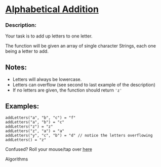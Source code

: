<div class="w-full panel bg-ui-section"><h1><a href="https://www.codewars.com/kata/5d50e3914861a500121e1958" target="_blank">
Alphabetical Addition</a></h1><h3 class="wf-title-alt">Description:</h3><div class="markdown prose max-w-5xl mx-auto overflow-x-auto break-words" id="description"><p>Your task is to add up letters to one letter.</p>
<p>The function will be given an array of single character Strings, each one being a letter to add.</p>
<h2 id="notes">Notes:</h2>
<ul>
<li>Letters will always be lowercase.</li>
<li>Letters can overflow (see second to last example of the description)</li>
<li>If no letters are given, the function should return <code>'z'</code></li>
</ul>
<h2 id="examples">Examples:</h2>
<pre style="display: none;"><code class="language-javascript"><span class="cm-variable">addLetters</span>(<span class="cm-string">'a'</span>, <span class="cm-string">'b'</span>, <span class="cm-string">'c'</span>) <span class="cm-operator">=</span> <span class="cm-string">'f'</span>
<span class="cm-variable">addLetters</span>(<span class="cm-string">'a'</span>, <span class="cm-string">'b'</span>) <span class="cm-operator">=</span> <span class="cm-string">'c'</span>
<span class="cm-variable">addLetters</span>(<span class="cm-string">'z'</span>) <span class="cm-operator">=</span> <span class="cm-string">'z'</span>
<span class="cm-variable">addLetters</span>(<span class="cm-string">'z'</span>, <span class="cm-string">'a'</span>) <span class="cm-operator">=</span> <span class="cm-string">'a'</span>
<span class="cm-variable">addLetters</span>(<span class="cm-string">'y'</span>, <span class="cm-string">'c'</span>, <span class="cm-string">'b'</span>) <span class="cm-operator">=</span> <span class="cm-string">'d'</span> <span class="cm-comment">// notice the letters overflowing</span>
<span class="cm-variable">addLetters</span>() <span class="cm-operator">=</span> <span class="cm-string">'z'</span>
</code></pre>
<pre style="display: none;"><code class="language-php"><span class="cm-variable">addLetters</span>(<span class="cm-string">'a'</span>, <span class="cm-string">'b'</span>, <span class="cm-string">'c'</span>) <span class="cm-operator">=</span> <span class="cm-string">'f'</span>
<span class="cm-variable">addLetters</span>(<span class="cm-string">'a'</span>, <span class="cm-string">'b'</span>) <span class="cm-operator">=</span> <span class="cm-string">'c'</span>
<span class="cm-variable">addLetters</span>(<span class="cm-string">'z'</span>) <span class="cm-operator">=</span> <span class="cm-string">'z'</span>
<span class="cm-variable">addLetters</span>(<span class="cm-string">'z'</span>, <span class="cm-string">'a'</span>) <span class="cm-operator">=</span> <span class="cm-string">'a'</span>
<span class="cm-variable">addLetters</span>(<span class="cm-string">'y'</span>, <span class="cm-string">'c'</span>, <span class="cm-string">'b'</span>) <span class="cm-operator">=</span> <span class="cm-string">'d'</span> <span class="cm-comment">// notice the letters overflowing</span>
<span class="cm-variable">addLetters</span>() <span class="cm-operator">=</span> <span class="cm-string">'z'</span>
</code></pre>
<pre style="display: none;"><code class="language-typescript"><span class="cm-variable">addLetters</span>(<span class="cm-string">'a'</span>, <span class="cm-string">'b'</span>, <span class="cm-string">'c'</span>) <span class="cm-operator">=</span> <span class="cm-string">'f'</span>
<span class="cm-variable">addLetters</span>(<span class="cm-string">'a'</span>, <span class="cm-string">'b'</span>) <span class="cm-operator">=</span> <span class="cm-string">'c'</span>
<span class="cm-variable">addLetters</span>(<span class="cm-string">'z'</span>) <span class="cm-operator">=</span> <span class="cm-string">'z'</span>
<span class="cm-variable">addLetters</span>(<span class="cm-string">'z'</span>, <span class="cm-string">'a'</span>) <span class="cm-operator">=</span> <span class="cm-string">'a'</span>
<span class="cm-variable">addLetters</span>(<span class="cm-string">'y'</span>, <span class="cm-string">'c'</span>, <span class="cm-string">'b'</span>) <span class="cm-operator">=</span> <span class="cm-string">'d'</span> <span class="cm-comment">// notice the letters overflowing</span>
<span class="cm-variable">addLetters</span>() <span class="cm-operator">=</span> <span class="cm-string">'z'</span>
</code></pre>
<pre style="display: none;"><code class="language-coffeescript"><span class="cm-variable">addLetters</span><span class="cm-punctuation">(</span><span class="cm-string">'a'</span><span class="cm-punctuation">,</span> <span class="cm-string">'b'</span><span class="cm-punctuation">,</span> <span class="cm-string">'c'</span><span class="cm-punctuation">)</span> <span class="cm-punctuation">=</span> <span class="cm-string">'f'</span>
<span class="cm-variable">addLetters</span><span class="cm-punctuation">(</span><span class="cm-string">'a'</span><span class="cm-punctuation">,</span> <span class="cm-string">'b'</span><span class="cm-punctuation">)</span> <span class="cm-punctuation">=</span> <span class="cm-string">'c'</span>
<span class="cm-variable">addLetters</span><span class="cm-punctuation">(</span><span class="cm-string">'z'</span><span class="cm-punctuation">)</span> <span class="cm-punctuation">=</span> <span class="cm-string">'z'</span>
<span class="cm-variable">addLetters</span><span class="cm-punctuation">(</span><span class="cm-string">'z'</span><span class="cm-punctuation">,</span> <span class="cm-string">'a'</span><span class="cm-punctuation">)</span> <span class="cm-punctuation">=</span> <span class="cm-string">'a'</span>
<span class="cm-variable">addLetters</span><span class="cm-punctuation">(</span><span class="cm-string">'y'</span><span class="cm-punctuation">,</span> <span class="cm-string">'c'</span><span class="cm-punctuation">,</span> <span class="cm-string">'b'</span><span class="cm-punctuation">)</span> <span class="cm-punctuation">=</span> <span class="cm-string">'d'</span> <span class="cm-comment"># notice the letters overflowing</span>
<span class="cm-variable">addLetters</span><span class="cm-punctuation">(</span><span class="cm-punctuation">)</span> <span class="cm-punctuation">=</span> <span class="cm-string">'z'</span>
</code></pre>
<pre style="display: none;"><code class="language-ruby"><span class="cm-variable">add_letters</span>(<span class="cm-string">'a'</span>, <span class="cm-string">'b'</span>, <span class="cm-string">'c'</span>) <span class="cm-operator">=</span> <span class="cm-string">'f'</span>
<span class="cm-variable">add_letters</span>(<span class="cm-string">'a'</span>, <span class="cm-string">'b'</span>) <span class="cm-operator">=</span> <span class="cm-string">'c'</span>
<span class="cm-variable">add_letters</span>(<span class="cm-string">'z'</span>) <span class="cm-operator">=</span> <span class="cm-string">'z'</span>
<span class="cm-variable">add_letters</span>(<span class="cm-string">'z'</span>, <span class="cm-string">'a'</span>) <span class="cm-operator">=</span> <span class="cm-string">'a'</span>
<span class="cm-variable">add_letters</span>(<span class="cm-string">'y'</span>, <span class="cm-string">'c'</span>, <span class="cm-string">'b'</span>) <span class="cm-operator">=</span> <span class="cm-string">'d'</span> <span class="cm-comment"># notice the letters overflowing</span>
<span class="cm-variable">add_letters</span>() <span class="cm-operator">=</span> <span class="cm-string">'z'</span>
</code></pre>
<pre style="display: none;"><code class="language-r"><span class="cm-variable">add_letters</span>(<span class="cm-variable">c</span>(<span class="cm-string">'</span><span class="cm-string">a'</span>, <span class="cm-string">'</span><span class="cm-string">b'</span>, <span class="cm-string">'</span><span class="cm-string">c'</span>)) <span class="cm-operator">=</span> <span class="cm-string">'</span><span class="cm-string">f'</span>
<span class="cm-variable">add_letters</span>(<span class="cm-variable">c</span>(<span class="cm-string">'</span><span class="cm-string">a'</span>, <span class="cm-string">'</span><span class="cm-string">b'</span>)) <span class="cm-operator">=</span> <span class="cm-string">'</span><span class="cm-string">c'</span>
<span class="cm-variable">add_letters</span>(<span class="cm-variable">c</span>(<span class="cm-string">'</span><span class="cm-string">z'</span>)) <span class="cm-operator">=</span> <span class="cm-string">'</span><span class="cm-string">z'</span>
<span class="cm-variable">add_letters</span>(<span class="cm-variable">c</span>(<span class="cm-string">'</span><span class="cm-string">z'</span>, <span class="cm-string">'</span><span class="cm-string">a'</span>)) <span class="cm-operator">=</span> <span class="cm-string">'</span><span class="cm-string">a'</span>
<span class="cm-variable">add_letters</span>(<span class="cm-variable">c</span>(<span class="cm-string">'</span><span class="cm-string">y'</span>, <span class="cm-string">'</span><span class="cm-string">c'</span>, <span class="cm-string">'</span><span class="cm-string">b'</span>)) <span class="cm-operator">=</span> <span class="cm-string">'</span><span class="cm-string">d'</span> <span class="cm-comment"># notice the letters overflowing</span>
<span class="cm-variable">add_letters</span>(<span class="cm-variable">c</span>()) <span class="cm-operator">=</span> <span class="cm-string">'</span><span class="cm-string">z'</span>
</code></pre>
<pre style="display: none;"><code class="language-python"><span class="cm-variable">add_letters</span>(<span class="cm-string">'a'</span>, <span class="cm-string">'b'</span>, <span class="cm-string">'c'</span>) <span class="cm-operator">=</span> <span class="cm-string">'f'</span>
<span class="cm-variable">add_letters</span>(<span class="cm-string">'a'</span>, <span class="cm-string">'b'</span>) <span class="cm-operator">=</span> <span class="cm-string">'c'</span>
<span class="cm-variable">add_letters</span>(<span class="cm-string">'z'</span>) <span class="cm-operator">=</span> <span class="cm-string">'z'</span>
<span class="cm-variable">add_letters</span>(<span class="cm-string">'z'</span>, <span class="cm-string">'a'</span>) <span class="cm-operator">=</span> <span class="cm-string">'a'</span>
<span class="cm-variable">add_letters</span>(<span class="cm-string">'y'</span>, <span class="cm-string">'c'</span>, <span class="cm-string">'b'</span>) <span class="cm-operator">=</span> <span class="cm-string">'d'</span> <span class="cm-comment"># notice the letters overflowing</span>
<span class="cm-variable">add_letters</span>() <span class="cm-operator">=</span> <span class="cm-string">'z'</span>
</code></pre>
<pre style="display: none;"><code class="language-factor"><span class="cm-keyword">{</span> <span class="cm-string">"</span><span class="cm-string">a"</span> <span class="cm-string">"</span><span class="cm-string">b"</span> <span class="cm-string">"</span><span class="cm-string">c"</span> <span class="cm-keyword">}</span> <span class="cm-variable">add-letters</span> <span class="cm-comment">! "f"</span>
<span class="cm-keyword">{</span> <span class="cm-string">"</span><span class="cm-string">a"</span> <span class="cm-string">"</span><span class="cm-string">b"</span> <span class="cm-keyword">}</span> <span class="cm-variable">add-letters</span> <span class="cm-comment">! "c"</span>
<span class="cm-keyword">{</span> <span class="cm-string">"</span><span class="cm-string">z"</span> <span class="cm-keyword">}</span> <span class="cm-variable">add-letters</span> <span class="cm-comment">! "z"</span>
<span class="cm-keyword">{</span> <span class="cm-string">"</span><span class="cm-string">z"</span> <span class="cm-string">"</span><span class="cm-string">a"</span> <span class="cm-keyword">}</span> <span class="cm-variable">add-letters</span> <span class="cm-comment">! "a"</span>
<span class="cm-keyword">{</span> <span class="cm-string">"</span><span class="cm-string">y"</span> <span class="cm-string">"</span><span class="cm-string">c"</span> <span class="cm-string">"</span><span class="cm-string">b"</span> <span class="cm-keyword">}</span> <span class="cm-variable">add-letters</span> <span class="cm-comment">! "d" ! notice the letters overflowing</span>
<span class="cm-keyword">{</span> <span class="cm-keyword">}</span> <span class="cm-variable">add-letters</span> <span class="cm-comment">! "z"</span>
</code></pre>
<pre style="display: none;"><code class="language-cpp"><span class="cm-variable">add_letters</span>({<span class="cm-string">'a'</span>, <span class="cm-string">'b'</span>, <span class="cm-string">'c'</span>}) <span class="cm-operator">=</span> <span class="cm-string">'f'</span>
<span class="cm-variable">add_letters</span>({<span class="cm-string">'a'</span>, <span class="cm-string">'b'</span>}) <span class="cm-operator">=</span> <span class="cm-string">'c'</span>
<span class="cm-variable">add_letters</span>({<span class="cm-string">'z'</span>}) <span class="cm-operator">=</span> <span class="cm-string">'z'</span>
<span class="cm-variable">add_letters</span>({<span class="cm-string">'z'</span>, <span class="cm-string">'a'</span>}) <span class="cm-operator">=</span> <span class="cm-string">'a'</span>
<span class="cm-variable">add_letters</span>({<span class="cm-string">'y'</span>, <span class="cm-string">'c'</span>, <span class="cm-string">'b'</span>}) <span class="cm-operator">=</span> <span class="cm-string">'d'</span> <span class="cm-comment">// notice the letters overflowing</span>
<span class="cm-variable">add_letters</span>({}) <span class="cm-operator">=</span> <span class="cm-string">'z'</span>
</code></pre>
<pre style="display: none;"><code class="language-lua"><span class="cm-variable">addLetters</span>({<span class="cm-string">'a'</span>, <span class="cm-string">'b'</span>, <span class="cm-string">'c'</span>}) = <span class="cm-string">'f'</span>
<span class="cm-variable">addLetters</span>({<span class="cm-string">'a'</span>, <span class="cm-string">'b'</span>}) = <span class="cm-string">'c'</span>
<span class="cm-variable">addLetters</span>({<span class="cm-string">'z'</span>}) = <span class="cm-string">'z'</span>
<span class="cm-variable">addLetters</span>({<span class="cm-string">'z'</span>, <span class="cm-string">'a'</span>}) = <span class="cm-string">'a'</span>
<span class="cm-variable">addLetters</span>({<span class="cm-string">'y'</span>, <span class="cm-string">'c'</span>, <span class="cm-string">'b'</span>}) = <span class="cm-string">'d'</span> <span class="cm-comment">-- notice the letters overflowing</span>
<span class="cm-variable">addLetters</span>({}) = <span class="cm-string">'z'</span>
</code></pre>
<pre style="display: none;"><code class="language-nim"><span class="cm-variable">addLetters</span>(@[<span class="cm-string">'a'</span>, <span class="cm-string">'b'</span>, <span class="cm-string">'c'</span>]) = <span class="cm-string">'f'</span>
<span class="cm-variable">addLetters</span>(@[<span class="cm-string">'a'</span>, <span class="cm-string">'b'</span>]) = <span class="cm-string">'c'</span>
<span class="cm-variable">addLetters</span>(@[<span class="cm-string">'z'</span>]) = <span class="cm-string">'z'</span>
<span class="cm-variable">addLetters</span>(@[<span class="cm-string">'z'</span>, <span class="cm-string">'a'</span>]) = <span class="cm-string">'a'</span>
<span class="cm-variable">addLetters</span>(@[<span class="cm-string">'y'</span>, <span class="cm-string">'c'</span>, <span class="cm-string">'b'</span>]) = <span class="cm-string">'d'</span> <span class="cm-comment"># notice the letters overflowing</span>
<span class="cm-variable">addLetters</span>(@[]) = <span class="cm-string">'z'</span>
</code></pre>
<pre style="display: none;"><code class="language-powershell"><span class="cm-identifier">AddLetters</span><span class="cm-punctuation">(</span><span class="cm-punctuation">@(</span><span class="cm-string">'a'</span><span class="cm-punctuation">,</span> <span class="cm-string">'b'</span><span class="cm-punctuation">,</span> <span class="cm-string">'c'</span><span class="cm-punctuation">)</span><span class="cm-punctuation">)</span> <span class="cm-operator">=</span> <span class="cm-string">'f'</span>
<span class="cm-identifier">AddLetters</span><span class="cm-punctuation">(</span><span class="cm-punctuation">@(</span><span class="cm-string">'a'</span><span class="cm-punctuation">,</span> <span class="cm-string">'b'</span><span class="cm-punctuation">)</span><span class="cm-punctuation">)</span> <span class="cm-operator">=</span> <span class="cm-string">'c'</span>
<span class="cm-identifier">AddLetters</span><span class="cm-punctuation">(</span><span class="cm-punctuation">@(</span><span class="cm-string">'z'</span><span class="cm-punctuation">)</span><span class="cm-punctuation">)</span> <span class="cm-operator">=</span> <span class="cm-string">'z'</span>
<span class="cm-identifier">AddLetters</span><span class="cm-punctuation">(</span><span class="cm-punctuation">@(</span><span class="cm-string">'z'</span><span class="cm-punctuation">,</span> <span class="cm-string">'a'</span><span class="cm-punctuation">)</span><span class="cm-punctuation">)</span> <span class="cm-operator">=</span> <span class="cm-string">'a'</span>
<span class="cm-identifier">AddLetters</span><span class="cm-punctuation">(</span><span class="cm-punctuation">@(</span><span class="cm-string">'y'</span><span class="cm-punctuation">,</span> <span class="cm-string">'c'</span><span class="cm-punctuation">,</span> <span class="cm-string">'b'</span><span class="cm-punctuation">)</span><span class="cm-punctuation">)</span> <span class="cm-operator">=</span> <span class="cm-string">'d'</span> <span class="cm-comment"># notice the letters overflowing</span>
<span class="cm-identifier">AddLetters</span><span class="cm-punctuation">(</span><span class="cm-punctuation">@(</span><span class="cm-punctuation">)</span><span class="cm-punctuation">)</span> <span class="cm-operator">=</span> <span class="cm-string">'z'</span>
</code></pre>
<pre style="display: none;"><code class="language-rust"><span class="cm-variable">add_letters</span>(<span class="cm-variable-3">vec!</span>[<span class="cm-string-2">'a'</span>, <span class="cm-string-2">'b'</span>, <span class="cm-string-2">'c'</span>]) <span class="cm-operator">=</span> <span class="cm-string-2">'f'</span>
<span class="cm-variable">add_letters</span>(<span class="cm-variable-3">vec!</span>[<span class="cm-string-2">'a'</span>, <span class="cm-string-2">'b'</span>]) <span class="cm-operator">=</span> <span class="cm-string-2">'c'</span>
<span class="cm-variable">add_letters</span>(<span class="cm-variable-3">vec!</span>[<span class="cm-string-2">'z'</span>]) <span class="cm-operator">=</span> <span class="cm-string-2">'z'</span>
<span class="cm-variable">add_letters</span>(<span class="cm-variable-3">vec!</span>[<span class="cm-string-2">'z'</span>, <span class="cm-string-2">'a'</span>]) <span class="cm-operator">=</span> <span class="cm-string-2">'a'</span>
<span class="cm-variable">add_letters</span>(<span class="cm-variable-3">vec!</span>[<span class="cm-string-2">'y'</span>, <span class="cm-string-2">'c'</span>, <span class="cm-string-2">'b'</span>]) <span class="cm-operator">=</span> <span class="cm-string-2">'d'</span> <span class="cm-comment">// notice the letters overflowing</span>
<span class="cm-variable">add_letters</span>(<span class="cm-variable-3">vec!</span>[]) <span class="cm-operator">=</span> <span class="cm-string-2">'z'</span>
</code></pre>
<pre style="display: none;"><code class="language-csharp"><span class="cm-variable">AddLetters</span>(<span class="cm-keyword">new</span> <span class="cm-type">char</span>[] {<span class="cm-string">'a'</span>, <span class="cm-string">'b'</span>, <span class="cm-string">'c'</span>}) <span class="cm-operator">=</span> <span class="cm-string">'f'</span>
<span class="cm-variable">AddLetters</span>(<span class="cm-keyword">new</span> <span class="cm-type">char</span>[] {<span class="cm-string">'a'</span>, <span class="cm-string">'b'</span>}) <span class="cm-operator">=</span> <span class="cm-string">'c'</span>
<span class="cm-variable">AddLetters</span>(<span class="cm-keyword">new</span> <span class="cm-type">char</span>[] {<span class="cm-string">'z'</span>}) <span class="cm-operator">=</span> <span class="cm-string">'z'</span>
<span class="cm-variable">AddLetters</span>(<span class="cm-keyword">new</span> <span class="cm-type">char</span>[] {<span class="cm-string">'z'</span>, <span class="cm-string">'a'</span>}) <span class="cm-operator">=</span> <span class="cm-string">'a'</span>
<span class="cm-variable">AddLetters</span>(<span class="cm-keyword">new</span> <span class="cm-type">char</span>[] {<span class="cm-string">'y'</span>, <span class="cm-string">'c'</span>, <span class="cm-string">'b'</span>}) <span class="cm-operator">=</span> <span class="cm-string">'d'</span> <span class="cm-comment">// notice the letters overflowing</span>
<span class="cm-variable">AddLetters</span>(<span class="cm-keyword">new</span> <span class="cm-type">char</span>[] {}) <span class="cm-operator">=</span> <span class="cm-string">'z'</span>
</code></pre>
<pre style="display: none;"><code class="language-vb"><span class="cm-variable">AddLetters</span>(<span class="cm-keyword">New</span> <span class="cm-keyword">Char</span>() {<span class="cm-string">"a"</span><span class="cm-variable">C</span>, <span class="cm-string">"b"</span><span class="cm-variable">C</span>, <span class="cm-string">"c"</span><span class="cm-variable">C</span>}) = <span class="cm-string">"f"</span><span class="cm-variable">C</span>
<span class="cm-variable">AddLetters</span>(<span class="cm-keyword">New</span> <span class="cm-keyword">Char</span>() {<span class="cm-string">"a"</span><span class="cm-variable">C</span>, <span class="cm-string">"b"</span><span class="cm-variable">C</span>}) = <span class="cm-string">"c"</span><span class="cm-variable">C</span>
<span class="cm-variable">AddLetters</span>(<span class="cm-keyword">New</span> <span class="cm-keyword">Char</span>() {<span class="cm-string">"z"</span><span class="cm-variable">C</span>}) = <span class="cm-string">"z"</span><span class="cm-variable">C</span>
<span class="cm-variable">AddLetters</span>(<span class="cm-keyword">New</span> <span class="cm-keyword">Char</span>() {<span class="cm-string">"z"</span><span class="cm-variable">C</span>, <span class="cm-string">"a"</span><span class="cm-variable">C</span>}) = <span class="cm-string">"a"</span><span class="cm-variable">C</span>
<span class="cm-variable">AddLetters</span>(<span class="cm-keyword">New</span> <span class="cm-keyword">Char</span>() {<span class="cm-string">"y"</span><span class="cm-variable">C</span>, <span class="cm-string">"c"</span><span class="cm-variable">C</span>, <span class="cm-string">"b"</span><span class="cm-variable">C</span>}) = <span class="cm-string">"d"</span><span class="cm-variable">C</span> <span class="cm-comment">' notice the letters overflowing</span>
<span class="cm-variable">AddLetters</span>(<span class="cm-keyword">New</span> <span class="cm-keyword">Char</span>() {}) = <span class="cm-string">"z"</span><span class="cm-variable">C</span>
</code></pre>
<pre style="display: none;"><code class="language-go"><span class="cm-variable">AddLetters</span>([]<span class="cm-keyword">rune</span>{<span class="cm-string">'a'</span>, <span class="cm-string">'b'</span>, <span class="cm-string">'c'</span>}) <span class="cm-operator">=</span> <span class="cm-string">'f'</span>
<span class="cm-variable">AddLetters</span>([]<span class="cm-keyword">rune</span>{<span class="cm-string">'a'</span>, <span class="cm-string">'b'</span>}) <span class="cm-operator">=</span> <span class="cm-string">'c'</span>
<span class="cm-variable">AddLetters</span>([]<span class="cm-keyword">rune</span>{<span class="cm-string">'z'</span>}) <span class="cm-operator">=</span> <span class="cm-string">'z'</span>
<span class="cm-variable">AddLetters</span>([]<span class="cm-keyword">rune</span>{<span class="cm-string">'z'</span>, <span class="cm-string">'a'</span>}) <span class="cm-operator">=</span> <span class="cm-string">'a'</span>
<span class="cm-variable">AddLetters</span>([]<span class="cm-keyword">rune</span>{<span class="cm-string">'y'</span>, <span class="cm-string">'c'</span>, <span class="cm-string">'b'</span>}) <span class="cm-operator">=</span> <span class="cm-string">'d'</span> <span class="cm-comment">// notice the letters overflowing</span>
<span class="cm-variable">AddLetters</span>([]<span class="cm-keyword">rune</span>{}) <span class="cm-operator">=</span> <span class="cm-string">'z'</span>
</code></pre>
<pre style="display: none;"><code class="language-crystal"><span class="cm-variable">add_letters</span>([<span class="cm-atom">'a'</span>, <span class="cm-atom">'b'</span>, <span class="cm-atom">'c'</span>]) <span class="cm-operator">=</span> <span class="cm-atom">'f'</span>
<span class="cm-variable">add_letters</span>([<span class="cm-atom">'a'</span>, <span class="cm-atom">'b'</span>]) <span class="cm-operator">=</span> <span class="cm-atom">'c'</span>
<span class="cm-variable">add_letters</span>([<span class="cm-atom">'z'</span>]) <span class="cm-operator">=</span> <span class="cm-atom">'z'</span>
<span class="cm-variable">add_letters</span>([<span class="cm-atom">'z'</span>, <span class="cm-atom">'a'</span>]) <span class="cm-operator">=</span> <span class="cm-atom">'a'</span> <span class="cm-comment"># note single quotes, we work with Chars</span>
<span class="cm-variable">add_letters</span>([<span class="cm-atom">'y'</span>, <span class="cm-atom">'c'</span>, <span class="cm-atom">'b'</span>]) <span class="cm-operator">=</span> <span class="cm-atom">'d'</span> <span class="cm-comment"># notice the letters overflowing</span>
<span class="cm-variable">add_letters</span>([] <span class="cm-keyword">of</span> <span class="cm-tag">Char</span>) <span class="cm-operator">=</span> <span class="cm-atom">'z'</span>
</code></pre>
<pre style="display: none;"><code class="language-elixir"><span class="cm-variable">add_letters</span>([<span class="cm-string">"a"</span>, <span class="cm-string">"b"</span>, <span class="cm-string">"c"</span>]) <span class="cm-operator">=</span> <span class="cm-string">"f"</span>
<span class="cm-variable">add_letters</span>([<span class="cm-string">"a"</span>, <span class="cm-string">"b"</span>]) <span class="cm-operator">=</span> <span class="cm-string">"c"</span>
<span class="cm-variable">add_letters</span>([<span class="cm-string">"z"</span>]) <span class="cm-operator">=</span> <span class="cm-string">"z"</span>
<span class="cm-variable">add_letters</span>([<span class="cm-string">"z"</span>, <span class="cm-string">"a"</span>]) <span class="cm-operator">=</span> <span class="cm-string">"a"</span>
<span class="cm-variable">add_letters</span>([<span class="cm-string">"y"</span>, <span class="cm-string">"c"</span>, <span class="cm-string">"b"</span>]) <span class="cm-operator">=</span> <span class="cm-string">"d"</span> <span class="cm-comment"># notice the letters overflowing</span>
<span class="cm-variable">add_letters</span>([]) <span class="cm-operator">=</span> <span class="cm-string">"z"</span>
</code></pre>
<pre style="display: none;"><code class="language-cfml"><span class="cm-variable">addLetters</span>([<span class="cm-string">"a"</span>, <span class="cm-string">"b"</span>, <span class="cm-string">"c"</span>]) <span class="cm-operator">=</span> <span class="cm-string">"f"</span>
<span class="cm-variable">addLetters</span>([<span class="cm-string">"a"</span>, <span class="cm-string">"b"</span>]) <span class="cm-operator">=</span> <span class="cm-string">"c"</span>
<span class="cm-variable">addLetters</span>([<span class="cm-string">"z"</span>]) <span class="cm-operator">=</span> <span class="cm-string">"z"</span>
<span class="cm-variable">addLetters</span>([<span class="cm-string">"z"</span>, <span class="cm-string">"a"</span>]) <span class="cm-operator">=</span> <span class="cm-string">"a"</span>
<span class="cm-variable">addLetters</span>([<span class="cm-string">"y"</span>, <span class="cm-string">"c"</span>, <span class="cm-string">"b"</span>]) <span class="cm-operator">=</span> <span class="cm-string">"d"</span> <span class="cm-comment">// notice the letters overflowing</span>
<span class="cm-variable">addLetters</span>([]) <span class="cm-operator">=</span> <span class="cm-string">"z"</span>
</code></pre>
<pre style="display: none;"><code class="language-prolog"><span class="cm-atom">add_letters</span><span class="cm-paren">(</span>[<span class="cm-atom">a</span><span class="cm-paren">,</span><span class="cm-comment"> </span><span class="cm-atom">b</span><span class="cm-paren">,</span><span class="cm-comment"> </span><span class="cm-atom">c</span>]<span class="cm-paren">)</span><span class="cm-comment"> </span><span class="cm-graphic">=</span><span class="cm-comment"> </span><span class="cm-atom">f</span>
<span class="cm-atom">add_letters</span><span class="cm-paren">(</span>[<span class="cm-atom">a</span><span class="cm-paren">,</span><span class="cm-comment"> </span><span class="cm-atom">b</span>]<span class="cm-paren">)</span><span class="cm-comment"> </span><span class="cm-graphic">=</span><span class="cm-comment"> </span><span class="cm-atom">c</span>
<span class="cm-atom">add_letters</span><span class="cm-paren">(</span>[<span class="cm-atom">z</span>]<span class="cm-paren">)</span><span class="cm-comment"> </span><span class="cm-graphic">=</span><span class="cm-comment"> </span><span class="cm-atom">z</span>
<span class="cm-atom">add_letters</span><span class="cm-paren">(</span>[<span class="cm-atom">z</span><span class="cm-paren">,</span><span class="cm-comment"> </span><span class="cm-atom">a</span>]<span class="cm-paren">)</span><span class="cm-comment"> </span><span class="cm-graphic">=</span><span class="cm-comment"> </span><span class="cm-atom">a</span>
<span class="cm-atom">add_letters</span><span class="cm-paren">(</span>[<span class="cm-atom">y</span><span class="cm-paren">,</span><span class="cm-comment"> </span><span class="cm-atom">c</span><span class="cm-paren">,</span><span class="cm-comment"> </span><span class="cm-atom">b</span>]<span class="cm-paren">)</span><span class="cm-comment"> </span><span class="cm-graphic">=</span><span class="cm-comment"> </span><span class="cm-atom">d</span><span class="cm-comment"> % notice the letters overflowing</span>
<span class="cm-atom">add_letters</span><span class="cm-paren">(</span>[]<span class="cm-paren">)</span><span class="cm-comment"> </span><span class="cm-graphic">=</span><span class="cm-comment"> </span><span class="cm-atom">z</span>
</code></pre>
<pre style="display: none;"><code class="language-dart"><span class="cm-variable">addLetters</span>([<span class="cm-string">'a'</span>, <span class="cm-string">'b'</span>, <span class="cm-string">'c'</span>]) <span class="cm-operator">=</span> <span class="cm-string">'f'</span>
<span class="cm-variable">addLetters</span>([<span class="cm-string">'a'</span>, <span class="cm-string">'b'</span>]) <span class="cm-operator">=</span> <span class="cm-string">'c'</span>
<span class="cm-variable">addLetters</span>([<span class="cm-string">'z'</span>]) <span class="cm-operator">=</span> <span class="cm-string">'z'</span>
<span class="cm-variable">addLetters</span>([<span class="cm-string">'z'</span>, <span class="cm-string">'a'</span>]) <span class="cm-operator">=</span> <span class="cm-string">'a'</span>
<span class="cm-variable">addLetters</span>([<span class="cm-string">'y'</span>, <span class="cm-string">'c'</span>, <span class="cm-string">'b'</span>]) <span class="cm-operator">=</span> <span class="cm-string">'d'</span> <span class="cm-comment">// notice the letters overflowing</span>
<span class="cm-variable">addLetters</span>(<span class="cm-operator">&lt;</span><span class="cm-builtin">String</span><span class="cm-operator">&gt;</span>[]) <span class="cm-operator">=</span> <span class="cm-string">'z'</span>
</code></pre>
<pre style="display: none;"><code class="language-reason"><span class="cm-variable">addLetters</span>(<span class="cm-operator">[|</span><span class="cm-string">"a"</span>, <span class="cm-string">"b"</span>, <span class="cm-string">"c"</span><span class="cm-operator">|]</span>) <span class="cm-operator">=</span> <span class="cm-string">"f"</span>
<span class="cm-variable">addLetters</span>(<span class="cm-operator">[|</span><span class="cm-string">"a"</span>, <span class="cm-string">"b"</span><span class="cm-operator">|]</span>) <span class="cm-operator">=</span> <span class="cm-string">"c"</span>
<span class="cm-variable">addLetters</span>(<span class="cm-operator">[|</span><span class="cm-string">"z"</span><span class="cm-operator">|]</span>) <span class="cm-operator">=</span> <span class="cm-string">"z"</span>
<span class="cm-variable">addLetters</span>(<span class="cm-operator">[|</span><span class="cm-string">"z"</span>, <span class="cm-string">"a"</span><span class="cm-operator">|]</span>) <span class="cm-operator">=</span> <span class="cm-string">"a"</span>
<span class="cm-variable">addLetters</span>(<span class="cm-operator">[|</span><span class="cm-string">"y"</span>, <span class="cm-string">"c"</span>, <span class="cm-string">"b"</span><span class="cm-operator">|]</span>) <span class="cm-operator">=</span> <span class="cm-string">"d"</span> <span class="cm-comment">/* notice the letters overflowing */</span>
<span class="cm-variable">addLetters</span>(<span class="cm-operator">[|</span><span class="cm-operator">|]</span>) <span class="cm-operator">=</span> <span class="cm-string">"z"</span>
</code></pre>
<pre style="display: none;"><code class="language-julia"><span class="cm-variable">addletters</span>(<span class="cm-string">'a'</span>, <span class="cm-string">'b'</span>, <span class="cm-string">'c'</span>) <span class="cm-operator">=</span> <span class="cm-string">'f'</span>
<span class="cm-variable">addletters</span>(<span class="cm-string">'a'</span>, <span class="cm-string">'b'</span>) <span class="cm-operator">=</span> <span class="cm-string">'c'</span>
<span class="cm-variable">addletters</span>(<span class="cm-string">'z'</span>) <span class="cm-operator">=</span> <span class="cm-string">'z'</span>
<span class="cm-variable">addletters</span>(<span class="cm-string">'z'</span>, <span class="cm-string">'a'</span>) <span class="cm-operator">=</span> <span class="cm-string">'a'</span> <span class="cm-comment"># note single quotes, we work with Chars</span>
<span class="cm-variable">addletters</span>(<span class="cm-string">'y'</span>, <span class="cm-string">'c'</span>, <span class="cm-string">'b'</span>) <span class="cm-operator">=</span> <span class="cm-string">'d'</span> <span class="cm-comment"># notice the letters overflowing</span>
<span class="cm-variable">addletters</span>() <span class="cm-operator">=</span> <span class="cm-string">'z'</span>
</code></pre>
<pre style="display: none;"><code class="language-haskell"><span class="cm-variable">addLetters</span> [<span class="cm-string">'a'</span>, <span class="cm-string">'b'</span>, <span class="cm-string">'c'</span>] <span class="cm-keyword">=</span> <span class="cm-string">'f'</span>
<span class="cm-variable">addLetters</span> [<span class="cm-string">'a'</span>, <span class="cm-string">'b'</span>] <span class="cm-keyword">=</span> <span class="cm-string">'c'</span>
<span class="cm-variable">addLetters</span> [<span class="cm-string">'z'</span>] <span class="cm-keyword">=</span> <span class="cm-string">'z'</span>
<span class="cm-variable">addLetters</span> [<span class="cm-string">'z'</span>, <span class="cm-string">'a'</span>] <span class="cm-keyword">=</span> <span class="cm-string">'a'</span>
<span class="cm-variable">addLetters</span> [<span class="cm-string">'y'</span>, <span class="cm-string">'c'</span>, <span class="cm-string">'b'</span>] <span class="cm-keyword">=</span> <span class="cm-string">'d'</span> <span class="cm-comment">-- notice the letters overflowing</span>
<span class="cm-variable">addLetters</span> [] <span class="cm-keyword">=</span> <span class="cm-string">'z'</span>
</code></pre>
<pre style="display: none;"><code class="language-purescript"><span class="cm-variable">addLetters</span> [<span class="cm-string">'a'</span>, <span class="cm-string">'b'</span>, <span class="cm-string">'c'</span>] <span class="cm-keyword">=</span> <span class="cm-string">'f'</span>
<span class="cm-variable">addLetters</span> [<span class="cm-string">'a'</span>, <span class="cm-string">'b'</span>] <span class="cm-keyword">=</span> <span class="cm-string">'c'</span>
<span class="cm-variable">addLetters</span> [<span class="cm-string">'z'</span>] <span class="cm-keyword">=</span> <span class="cm-string">'z'</span>
<span class="cm-variable">addLetters</span> [<span class="cm-string">'z'</span>, <span class="cm-string">'a'</span>] <span class="cm-keyword">=</span> <span class="cm-string">'a'</span>
<span class="cm-variable">addLetters</span> [<span class="cm-string">'y'</span>, <span class="cm-string">'c'</span>, <span class="cm-string">'b'</span>] <span class="cm-keyword">=</span> <span class="cm-string">'d'</span> <span class="cm-comment">-- notice the letters overflowing</span>
<span class="cm-variable">addLetters</span> [] <span class="cm-keyword">=</span> <span class="cm-string">'z'</span>
</code></pre>
<pre style="display: none;"><code class="language-elm"><span class="cm-def">addLetters</span> <span class="cm-builtin">[</span><span class="cm-string">'a'</span><span class="cm-builtin">,</span> <span class="cm-string">'b'</span><span class="cm-builtin">,</span> <span class="cm-string">'c'</span><span class="cm-builtin">]</span> <span class="cm-keyword">=</span> <span class="cm-string">'f'</span>
<span class="cm-def">addLetters</span> <span class="cm-builtin">[</span><span class="cm-string">'a'</span><span class="cm-builtin">,</span> <span class="cm-string">'b'</span><span class="cm-builtin">]</span> <span class="cm-keyword">=</span> <span class="cm-string">'c'</span>
<span class="cm-def">addLetters</span> <span class="cm-builtin">[</span><span class="cm-string">'z'</span><span class="cm-builtin">]</span> <span class="cm-keyword">=</span> <span class="cm-string">'z'</span>
<span class="cm-def">addLetters</span> <span class="cm-builtin">[</span><span class="cm-string">'z'</span><span class="cm-builtin">,</span> <span class="cm-string">'a'</span><span class="cm-builtin">]</span> <span class="cm-keyword">=</span> <span class="cm-string">'a'</span>
<span class="cm-def">addLetters</span> <span class="cm-builtin">[</span><span class="cm-string">'y'</span><span class="cm-builtin">,</span> <span class="cm-string">'c'</span><span class="cm-builtin">,</span> <span class="cm-string">'b'</span><span class="cm-builtin">]</span> <span class="cm-keyword">=</span> <span class="cm-string">'d'</span> <span class="cm-comment">-- notice the letters overflowing</span>
<span class="cm-def">addLetters</span> <span class="cm-builtin">[</span><span class="cm-builtin">]</span> <span class="cm-keyword">=</span> <span class="cm-string">'z'</span>
</code></pre>
<pre style="display: none;"><code class="language-c"><span class="cm-variable">add_letters</span>(<span class="cm-number">3</span>, {<span class="cm-string">'a'</span>, <span class="cm-string">'b'</span>, <span class="cm-string">'c'</span>}) <span class="cm-operator">==</span> <span class="cm-string">'f'</span>
<span class="cm-variable">add_letters</span>(<span class="cm-number">2</span>, {<span class="cm-string">'a'</span>, <span class="cm-string">'b'</span>})      <span class="cm-operator">==</span> <span class="cm-string">'c'</span>
<span class="cm-variable">add_letters</span>(<span class="cm-number">1</span>, {<span class="cm-string">'z'</span>})           <span class="cm-operator">==</span> <span class="cm-string">'z'</span>
<span class="cm-variable">add_letters</span>(<span class="cm-number">2</span>, {<span class="cm-string">'z'</span>, <span class="cm-string">'a'</span>})      <span class="cm-operator">==</span> <span class="cm-string">'a'</span>
<span class="cm-variable">add_letters</span>(<span class="cm-number">3</span>, {<span class="cm-string">'y'</span>, <span class="cm-string">'c'</span>, <span class="cm-string">'b'</span>}) <span class="cm-operator">==</span> <span class="cm-string">'d'</span> <span class="cm-comment">// notice letters overflowing</span>
<span class="cm-variable">add_letters</span>(<span class="cm-number">0</span>, {})              <span class="cm-operator">==</span> <span class="cm-string">'z'</span>
</code></pre>
<pre><code class="language-java"><span class="cm-variable">addLetters</span>(<span class="cm-string">"a"</span>, <span class="cm-string">"b"</span>, <span class="cm-string">"c"</span>) <span class="cm-operator">=</span> <span class="cm-string">"f"</span>
<span class="cm-variable">addLetters</span>(<span class="cm-string">"a"</span>, <span class="cm-string">"b"</span>) <span class="cm-operator">=</span> <span class="cm-string">"c"</span>
<span class="cm-variable">addLetters</span>(<span class="cm-string">"z"</span>) <span class="cm-operator">=</span> <span class="cm-string">"z"</span>
<span class="cm-variable">addLetters</span>(<span class="cm-string">"z"</span>, <span class="cm-string">"a"</span>) <span class="cm-operator">=</span> <span class="cm-string">"a"</span>
<span class="cm-variable">addLetters</span>(<span class="cm-string">"y"</span>, <span class="cm-string">"c"</span>, <span class="cm-string">"b"</span>) <span class="cm-operator">=</span> <span class="cm-string">"d"</span> <span class="cm-comment">// notice the letters overflowing</span>
<span class="cm-variable">addLetters</span>() <span class="cm-operator">=</span> <span class="cm-string">"z"</span>
</code></pre>
<pre style="display: none;"><code class="language-kotlin"><span class="cm-variable">addLetters</span>(<span class="cm-variable">listOf</span>(<span class="cm-string">"a"</span>, <span class="cm-string">"b"</span>, <span class="cm-string">"c"</span>)) <span class="cm-operator">=</span> <span class="cm-string">"f"</span>
<span class="cm-variable">addLetters</span>(<span class="cm-variable">listOf</span>(<span class="cm-string">"a"</span>, <span class="cm-string">"b"</span>)) <span class="cm-operator">=</span> <span class="cm-string">"c"</span>
<span class="cm-variable">addLetters</span>(<span class="cm-variable">listOf</span>(<span class="cm-string">"z"</span>)) <span class="cm-operator">=</span> <span class="cm-string">"z"</span>
<span class="cm-variable">addLetters</span>(<span class="cm-variable">listOf</span>(<span class="cm-string">"z"</span>, <span class="cm-string">"a"</span>)) <span class="cm-operator">=</span> <span class="cm-string">"a"</span>
<span class="cm-variable">addLetters</span>(<span class="cm-variable">listOf</span>(<span class="cm-string">"y"</span>, <span class="cm-string">"c"</span>, <span class="cm-string">"b"</span>)) <span class="cm-operator">=</span> <span class="cm-string">"d"</span> <span class="cm-comment">// notice the letters overflowing</span>
<span class="cm-variable">addLetters</span>(<span class="cm-variable">listOf</span>()) <span class="cm-operator">=</span> <span class="cm-string">"z"</span>
</code></pre>
<pre style="display: none;"><code class="language-scala"><span class="cm-variable">addLetters</span>(<span class="cm-type">List</span>(<span class="cm-atom">'a</span><span class="cm-atom">'</span>, <span class="cm-atom">'b</span><span class="cm-atom">'</span>, <span class="cm-atom">'c</span><span class="cm-atom">'</span>)) <span class="cm-operator">=</span> <span class="cm-atom">'f</span><span class="cm-atom">'</span>
<span class="cm-variable">addLetters</span>(<span class="cm-type">List</span>(<span class="cm-atom">'a</span><span class="cm-atom">'</span>, <span class="cm-atom">'b</span><span class="cm-atom">'</span>)) <span class="cm-operator">=</span> <span class="cm-atom">'c</span><span class="cm-atom">'</span>
<span class="cm-variable">addLetters</span>(<span class="cm-type">List</span>(<span class="cm-atom">'z</span><span class="cm-atom">'</span>)) <span class="cm-operator">=</span> <span class="cm-atom">'z</span><span class="cm-atom">'</span>
<span class="cm-variable">addLetters</span>(<span class="cm-type">List</span>(<span class="cm-atom">'z</span><span class="cm-atom">'</span>, <span class="cm-atom">'a</span><span class="cm-atom">'</span>)) <span class="cm-operator">=</span> <span class="cm-atom">'a</span><span class="cm-atom">'</span>
<span class="cm-variable">addLetters</span>(<span class="cm-type">List</span>(<span class="cm-atom">'y</span><span class="cm-atom">'</span>, <span class="cm-atom">'c</span><span class="cm-atom">'</span>, <span class="cm-atom">'b</span><span class="cm-atom">'</span>)) <span class="cm-operator">=</span> <span class="cm-atom">'d</span><span class="cm-atom">'</span> <span class="cm-comment">// notice the letters overflowing</span>
<span class="cm-variable">addLetters</span>(<span class="cm-type">List</span>()) <span class="cm-operator">=</span> <span class="cm-atom">'z</span><span class="cm-atom">'</span>
</code></pre>
<pre style="display: none;"><code class="language-swift"><span class="cm-variable">addLetters</span><span class="cm-punctuation">(</span><span class="cm-punctuation">[</span><span class="cm-string">"a"</span><span class="cm-punctuation">,</span> <span class="cm-string">"b"</span><span class="cm-punctuation">,</span> <span class="cm-string">"c"</span><span class="cm-punctuation">]</span><span class="cm-punctuation">)</span> <span class="cm-operator">=</span> <span class="cm-string">"f"</span>
<span class="cm-variable">addLetters</span><span class="cm-punctuation">(</span><span class="cm-punctuation">[</span><span class="cm-string">"a"</span><span class="cm-punctuation">,</span> <span class="cm-string">"b"</span><span class="cm-punctuation">]</span><span class="cm-punctuation">)</span> <span class="cm-operator">=</span> <span class="cm-string">"c"</span>
<span class="cm-variable">addLetters</span><span class="cm-punctuation">(</span><span class="cm-punctuation">[</span><span class="cm-string">"z"</span><span class="cm-punctuation">]</span><span class="cm-punctuation">)</span> <span class="cm-operator">=</span> <span class="cm-string">"z"</span>
<span class="cm-variable">addLetters</span><span class="cm-punctuation">(</span><span class="cm-punctuation">[</span><span class="cm-string">"z"</span><span class="cm-punctuation">,</span> <span class="cm-string">"a"</span><span class="cm-punctuation">]</span><span class="cm-punctuation">)</span> <span class="cm-operator">=</span> <span class="cm-string">"a"</span>
<span class="cm-variable">addLetters</span><span class="cm-punctuation">(</span><span class="cm-punctuation">[</span><span class="cm-string">"y"</span><span class="cm-punctuation">,</span> <span class="cm-string">"c"</span><span class="cm-punctuation">,</span> <span class="cm-string">"b"</span><span class="cm-punctuation">]</span><span class="cm-punctuation">)</span> <span class="cm-operator">=</span> <span class="cm-string">"d"</span> <span class="cm-comment">// notice the letters overflowing</span>
<span class="cm-variable">addLetters</span><span class="cm-punctuation">(</span><span class="cm-punctuation">[</span><span class="cm-punctuation">]</span><span class="cm-punctuation">)</span> <span class="cm-operator">=</span> <span class="cm-string">"z"</span>
</code></pre>
<pre style="display: none;"><code class="language-fsharp"><span class="cm-variable">addLetters</span>(['<span class="cm-variable">a</span>', '<span class="cm-variable">b</span>', '<span class="cm-variable">c</span>']) <span class="cm-operator">=</span> '<span class="cm-variable">f</span>'
<span class="cm-variable">addLetters</span>(['<span class="cm-variable">a</span>', '<span class="cm-variable">b</span>']) <span class="cm-operator">=</span> '<span class="cm-variable">c</span>'
<span class="cm-variable">addLetters</span>(['<span class="cm-variable">z</span>']) <span class="cm-operator">=</span> '<span class="cm-variable">z</span>'
<span class="cm-variable">addLetters</span>(['<span class="cm-variable">z</span>', '<span class="cm-variable">a</span>']) <span class="cm-operator">=</span> '<span class="cm-variable">a</span>'
<span class="cm-variable">addLetters</span>(['<span class="cm-variable">y</span>', '<span class="cm-variable">c</span>', '<span class="cm-variable">b</span>']) <span class="cm-operator">=</span> '<span class="cm-variable">d</span>' <span class="cm-comment">// notice the letters overflowing</span>
<span class="cm-variable">addLetters</span>([]) <span class="cm-operator">=</span> '<span class="cm-variable">z</span>'
</code></pre>
<pre style="display: none;"><code class="language-objc"><span class="cm-variable">addLetters</span>({<span class="cm-string">'a'</span>, <span class="cm-string">'b'</span>, <span class="cm-string">'c'</span>}, <span class="cm-number">3</span>) <span class="cm-operator">=</span> <span class="cm-string">'f'</span>
<span class="cm-variable">addLetters</span>({<span class="cm-string">'a'</span>, <span class="cm-string">'b'</span>}, <span class="cm-number">2</span>) <span class="cm-operator">=</span> <span class="cm-string">'c'</span>
<span class="cm-variable">addLetters</span>({<span class="cm-string">'z'</span>}, <span class="cm-number">1</span>) <span class="cm-operator">=</span> <span class="cm-string">'z'</span>
<span class="cm-variable">addLetters</span>({<span class="cm-string">'z'</span>, <span class="cm-string">'a'</span>}, <span class="cm-number">2</span>) <span class="cm-operator">=</span> <span class="cm-string">'a'</span>
<span class="cm-variable">addLetters</span>({<span class="cm-string">'y'</span>, <span class="cm-string">'c'</span>, <span class="cm-string">'b'</span>}, <span class="cm-number">3</span>) <span class="cm-operator">=</span> <span class="cm-string">'d'</span> <span class="cm-comment">// notice the letters overflowing</span>
<span class="cm-variable">addLetters</span>({}, <span class="cm-number">0</span>) <span class="cm-operator">=</span> <span class="cm-string">'z'</span>
</code></pre>
<pre style="display: none;"><code class="language-sql"><span class="cm-keyword">table</span><span class="cm-bracket">(</span>letter<span class="cm-punctuation">:</span> <span class="cm-bracket">[</span>"a"<span class="cm-punctuation">,</span> "b"<span class="cm-punctuation">,</span> "c"<span class="cm-bracket">]</span><span class="cm-bracket">)</span> <span class="cm-operator">=</span> "f"
<span class="cm-keyword">table</span><span class="cm-bracket">(</span>letter<span class="cm-punctuation">:</span> <span class="cm-bracket">[</span>"a"<span class="cm-punctuation">,</span> "b"<span class="cm-bracket">]</span><span class="cm-bracket">)</span> <span class="cm-operator">=</span> "c"
<span class="cm-keyword">table</span><span class="cm-bracket">(</span>letter<span class="cm-punctuation">:</span> <span class="cm-bracket">[</span>"z"<span class="cm-bracket">]</span><span class="cm-bracket">)</span> <span class="cm-operator">=</span> "z"
<span class="cm-keyword">table</span><span class="cm-bracket">(</span>letter<span class="cm-punctuation">:</span> <span class="cm-bracket">[</span>"z"<span class="cm-punctuation">,</span> "a"<span class="cm-bracket">]</span><span class="cm-bracket">)</span> <span class="cm-operator">=</span> "a"
<span class="cm-keyword">table</span><span class="cm-bracket">(</span>letter<span class="cm-punctuation">:</span> <span class="cm-bracket">[</span>"y"<span class="cm-punctuation">,</span> "c"<span class="cm-punctuation">,</span> "b"<span class="cm-bracket">]</span><span class="cm-bracket">)</span> <span class="cm-operator">=</span> "d" <span class="cm-comment">-- notice the letters overflowing</span>
<span class="cm-keyword">table</span><span class="cm-bracket">(</span>letter<span class="cm-punctuation">:</span> <span class="cm-bracket">[</span><span class="cm-bracket">]</span><span class="cm-bracket">)</span> <span class="cm-operator">=</span> "z"
</code></pre>
<pre style="display: none;"><code class="language-groovy"><span class="cm-variable">addLetters</span>([<span class="cm-string">"a"</span>, <span class="cm-string">"b"</span>, <span class="cm-string">"c"</span>]) <span class="cm-operator">=</span> <span class="cm-string">"f"</span>
<span class="cm-variable">addLetters</span>([<span class="cm-string">"a"</span>, <span class="cm-string">"b"</span>]) <span class="cm-operator">=</span> <span class="cm-string">"c"</span>
<span class="cm-variable">addLetters</span>([<span class="cm-string">"z"</span>]) <span class="cm-operator">=</span> <span class="cm-string">"z"</span>
<span class="cm-variable">addLetters</span>([<span class="cm-string">"z"</span>, <span class="cm-string">"a"</span>]) <span class="cm-operator">=</span> <span class="cm-string">"a"</span>
<span class="cm-variable">addLetters</span>([<span class="cm-string">"y"</span>, <span class="cm-string">"c"</span>, <span class="cm-string">"b"</span>]) <span class="cm-operator">=</span> <span class="cm-string">"d"</span> <span class="cm-comment">// notice the letters overflowing</span>
<span class="cm-variable">addLetters</span>([]) <span class="cm-operator">=</span> <span class="cm-string">"z"</span>
</code></pre>
<pre style="display: none;"><code class="language-shell">run_shell(args: [<span class="cm-string">'abc'</span>]) <span class="cm-operator">=</span> <span class="cm-string">"f"</span>
run_shell(args: [<span class="cm-string">'ab'</span>]) <span class="cm-operator">=</span> <span class="cm-string">"c"</span>
run_shell(args: [<span class="cm-string">'z'</span>]) <span class="cm-operator">=</span> <span class="cm-string">"z"</span>
run_shell(args: [<span class="cm-string">'za'</span>]) <span class="cm-operator">=</span> <span class="cm-string">"a"</span>
run_shell(args: [<span class="cm-string">'ycb'</span>]) <span class="cm-operator">=</span> <span class="cm-string">"d"</span> <span class="cm-comment"># notice the letters overflowing</span>
run_shell(args: [<span class="cm-string">''</span>]) <span class="cm-operator">=</span> <span class="cm-string">"z"</span>
</code></pre>
<pre style="display: none;"><code class="language-racket"><span class="cm-bracket">(</span><span class="cm-variable">add-letters</span> <span class="cm-atom">'</span><span class="cm-atom">(</span><span class="cm-atom">#</span><span class="cm-atom">\a</span> <span class="cm-atom">#</span><span class="cm-atom">\b</span> <span class="cm-atom">#</span><span class="cm-atom">\c</span><span class="cm-atom">)</span><span class="cm-bracket">)</span> <span class="cm-comment">; #\f</span>
<span class="cm-bracket">(</span><span class="cm-variable">add-letters</span> <span class="cm-atom">'</span><span class="cm-atom">(</span><span class="cm-atom">#</span><span class="cm-atom">\z</span><span class="cm-atom">)</span><span class="cm-bracket">)</span> <span class="cm-comment">; #\z</span>
<span class="cm-bracket">(</span><span class="cm-variable">add-letters</span> <span class="cm-atom">'</span><span class="cm-atom">(</span><span class="cm-atom">#</span><span class="cm-atom">\a</span> <span class="cm-atom">#</span><span class="cm-atom">\b</span><span class="cm-atom">)</span><span class="cm-bracket">)</span> <span class="cm-comment">; #\c</span>
<span class="cm-bracket">(</span><span class="cm-variable">add-letters</span> <span class="cm-atom">'</span><span class="cm-atom">(</span><span class="cm-atom">#</span><span class="cm-atom">\c</span><span class="cm-atom">)</span><span class="cm-bracket">)</span> <span class="cm-comment">; #\c</span>
<span class="cm-bracket">(</span><span class="cm-variable">add-letters</span> <span class="cm-atom">'</span><span class="cm-atom">(</span><span class="cm-atom">#</span><span class="cm-atom">\z</span> <span class="cm-atom">#</span><span class="cm-atom">\a</span><span class="cm-atom">)</span><span class="cm-bracket">)</span> <span class="cm-comment">; #\a</span>
<span class="cm-bracket">(</span><span class="cm-variable">add-letters</span> <span class="cm-atom">'</span><span class="cm-atom">(</span><span class="cm-atom">#</span><span class="cm-atom">\y</span> <span class="cm-atom">#</span><span class="cm-atom">\c</span> <span class="cm-atom">#</span><span class="cm-atom">\b</span><span class="cm-atom">)</span><span class="cm-bracket">)</span> <span class="cm-comment">; #\d ; notice the letters overflowing</span>
<span class="cm-bracket">(</span><span class="cm-variable">add-letters</span> <span class="cm-atom">'</span><span class="cm-atom">(</span><span class="cm-atom">)</span><span class="cm-bracket">)</span> <span class="cm-comment">; #\z</span>
</code></pre>
<pre style="display: none;"><code class="language-clojure"><span class="cm-bracket">(</span><span class="cm-builtin">add-letters</span> <span class="cm-bracket">[</span><span class="cm-string-2">\a</span> <span class="cm-string-2">\b</span> <span class="cm-string-2">\c</span><span class="cm-bracket">]</span><span class="cm-bracket">)</span> <span class="cm-comment">;; \f</span>
<span class="cm-bracket">(</span><span class="cm-builtin">add-letters</span> <span class="cm-bracket">[</span><span class="cm-string-2">\z</span><span class="cm-bracket">]</span><span class="cm-bracket">)</span> <span class="cm-comment">;; \z</span>
<span class="cm-bracket">(</span><span class="cm-builtin">add-letters</span> <span class="cm-bracket">[</span><span class="cm-string-2">\a</span> <span class="cm-string-2">\b</span><span class="cm-bracket">]</span><span class="cm-bracket">)</span> <span class="cm-comment">;; \c</span>
<span class="cm-bracket">(</span><span class="cm-builtin">add-letters</span> <span class="cm-bracket">[</span><span class="cm-string-2">\c</span><span class="cm-bracket">]</span><span class="cm-bracket">)</span> <span class="cm-comment">;; \c</span>
<span class="cm-bracket">(</span><span class="cm-builtin">add-letters</span> <span class="cm-bracket">[</span><span class="cm-string-2">\z</span> <span class="cm-string-2">\a</span><span class="cm-bracket">]</span><span class="cm-bracket">)</span> <span class="cm-comment">;; \a</span>
<span class="cm-bracket">(</span><span class="cm-builtin">add-letters</span> <span class="cm-bracket">[</span><span class="cm-string-2">\y</span> <span class="cm-string-2">\c</span> <span class="cm-string-2">\b</span><span class="cm-bracket">]</span><span class="cm-bracket">)</span> <span class="cm-comment">;; \d ;; notice the letters overflowing</span>
<span class="cm-bracket">(</span><span class="cm-builtin">add-letters</span> <span class="cm-bracket">[</span><span class="cm-bracket">]</span><span class="cm-bracket">)</span> <span class="cm-comment">;; \z</span>
</code></pre>
<pre style="display: none;"><code class="language-bf"><span class="cm-comment">r</span><span class="cm-comment">u</span><span class="cm-comment">n</span><span class="cm-comment">B</span><span class="cm-comment">F</span><span class="cm-comment">(</span><span class="cm-comment">'</span><span class="cm-comment">a</span><span class="cm-comment">b</span><span class="cm-comment">c</span><span class="cm-comment">\</span><span class="cm-comment">0</span><span class="cm-comment">'</span><span class="cm-comment">)</span> <span class="cm-comment">=</span><span class="cm-comment">=</span> <span class="cm-comment">'</span><span class="cm-comment">f</span><span class="cm-comment">'</span>
<span class="cm-comment">r</span><span class="cm-comment">u</span><span class="cm-comment">n</span><span class="cm-comment">B</span><span class="cm-comment">F</span><span class="cm-comment">(</span><span class="cm-comment">'</span><span class="cm-comment">a</span><span class="cm-comment">b</span><span class="cm-comment">\</span><span class="cm-comment">0</span><span class="cm-comment">'</span><span class="cm-comment">)</span> <span class="cm-comment">=</span><span class="cm-comment">=</span> <span class="cm-comment">'</span><span class="cm-comment">c</span><span class="cm-comment">'</span>
<span class="cm-comment">r</span><span class="cm-comment">u</span><span class="cm-comment">n</span><span class="cm-comment">B</span><span class="cm-comment">F</span><span class="cm-comment">(</span><span class="cm-comment">'</span><span class="cm-comment">z</span><span class="cm-comment">\</span><span class="cm-comment">0</span><span class="cm-comment">'</span><span class="cm-comment">)</span> <span class="cm-comment">=</span><span class="cm-comment">=</span> <span class="cm-comment">'</span><span class="cm-comment">z</span><span class="cm-comment">'</span>
<span class="cm-comment">r</span><span class="cm-comment">u</span><span class="cm-comment">n</span><span class="cm-comment">B</span><span class="cm-comment">F</span><span class="cm-comment">(</span><span class="cm-comment">'</span><span class="cm-comment">z</span><span class="cm-comment">a</span><span class="cm-comment">\</span><span class="cm-comment">0</span><span class="cm-comment">'</span><span class="cm-comment">)</span> <span class="cm-comment">=</span><span class="cm-comment">=</span> <span class="cm-comment">'</span><span class="cm-comment">a</span><span class="cm-comment">'</span>
<span class="cm-comment">r</span><span class="cm-comment">u</span><span class="cm-comment">n</span><span class="cm-comment">B</span><span class="cm-comment">F</span><span class="cm-comment">(</span><span class="cm-comment">'</span><span class="cm-comment">y</span><span class="cm-comment">c</span><span class="cm-comment">b</span><span class="cm-comment">\</span><span class="cm-comment">0</span><span class="cm-comment">'</span><span class="cm-comment">)</span> <span class="cm-comment">=</span><span class="cm-comment">=</span> <span class="cm-comment">'</span><span class="cm-comment">d</span><span class="cm-comment">'</span> <span class="cm-comment">/</span><span class="cm-comment">/</span> <span class="cm-comment">n</span><span class="cm-comment">o</span><span class="cm-comment">t</span><span class="cm-comment">i</span><span class="cm-comment">c</span><span class="cm-comment">e</span> <span class="cm-comment">t</span><span class="cm-comment">h</span><span class="cm-comment">e</span> <span class="cm-comment">l</span><span class="cm-comment">e</span><span class="cm-comment">t</span><span class="cm-comment">t</span><span class="cm-comment">e</span><span class="cm-comment">r</span><span class="cm-comment">s</span> <span class="cm-comment">o</span><span class="cm-comment">v</span><span class="cm-comment">e</span><span class="cm-comment">r</span><span class="cm-comment">f</span><span class="cm-comment">l</span><span class="cm-comment">o</span><span class="cm-comment">w</span><span class="cm-comment">i</span><span class="cm-comment">n</span><span class="cm-comment">g</span>
<span class="cm-comment">r</span><span class="cm-comment">u</span><span class="cm-comment">n</span><span class="cm-comment">B</span><span class="cm-comment">F</span><span class="cm-comment">(</span><span class="cm-comment">'</span><span class="cm-comment">\</span><span class="cm-comment">0</span><span class="cm-comment">'</span><span class="cm-comment">)</span> <span class="cm-comment">=</span><span class="cm-comment">=</span> <span class="cm-comment">'</span><span class="cm-comment">z</span><span class="cm-comment">'</span>
</code></pre>
<pre style="display: none;"><code class="language-fortran"><span class="cm-variable">addLetters</span>([<span class="cm-string">'a'</span>, <span class="cm-string">'b'</span>, <span class="cm-string">'c'</span>] <span class="cm-operator">=</span> <span class="cm-string">'f'</span>
<span class="cm-variable">addLetters</span>([<span class="cm-string">'a'</span>, <span class="cm-string">'b'</span>]) <span class="cm-operator">=</span> <span class="cm-string">'c'</span>
<span class="cm-variable">addLetters</span>([<span class="cm-string">'z'</span>]) <span class="cm-operator">=</span> <span class="cm-string">'z'</span>
<span class="cm-variable">addLetters</span>([<span class="cm-string">'z'</span>, <span class="cm-string">'a'</span>]) <span class="cm-operator">=</span> <span class="cm-string">'a'</span>
<span class="cm-variable">addLetters</span>([<span class="cm-string">'y'</span>, <span class="cm-string">'c'</span>, <span class="cm-string">'b'</span>]) <span class="cm-operator">=</span> <span class="cm-string">'d'</span> <span class="cm-operator">//</span> <span class="cm-variable">notice</span> <span class="cm-variable">the</span> <span class="cm-variable">letters</span> <span class="cm-variable">overflowing</span>
<span class="cm-variable">addLetters</span>([<span class="cm-string">' '</span>]) <span class="cm-operator">=</span> <span class="cm-string">'z'</span>
</code></pre>
<pre style="display: none;"><code class="language-haxe"><span class="cm-variable">addLetters</span>([<span class="cm-string">"a"</span>, <span class="cm-string">"b"</span>, <span class="cm-string">"c"</span>]) = <span class="cm-string">"f"</span>
<span class="cm-variable">addLetters</span>([<span class="cm-string">"a"</span>, <span class="cm-string">"b"</span>]) = <span class="cm-string">"c"</span>
<span class="cm-variable">addLetters</span>([<span class="cm-string">"z"</span>]) = <span class="cm-string">"z"</span>
<span class="cm-variable">addLetters</span>([<span class="cm-string">"z"</span>, <span class="cm-string">"a"</span>]) = <span class="cm-string">"a"</span>
<span class="cm-variable">addLetters</span>([<span class="cm-string">"y"</span>, <span class="cm-string">"c"</span>, <span class="cm-string">"b"</span>]) = <span class="cm-string">"d"</span> <span class="cm-comment">// notice the letters overflowing</span>
<span class="cm-variable">addLetters</span>([]) = <span class="cm-string">"z"</span>
</code></pre>
<p>Confused? Roll your mouse/tap over <abbr title="Start by converting the letters to numbers, a => 1, b => 2, etc. Add them up. Think about the overflow yourself. Once that's done, convert it back to a letter.">here</abbr></p>
</div><div class="pt-4 max-w-5xl mx-auto"><div class="mt-4"><span><i class="icon-moon-tag "></i></span><div class="keyword-tag">Algorithms</div></div></div></div>